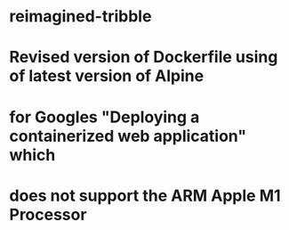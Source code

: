 # reimagined-tribble
# Revised version of Dockerfile using of latest version of Alpine
# for Googles "Deploying a containerized web application" which
# does not support the ARM Apple M1 Processor
